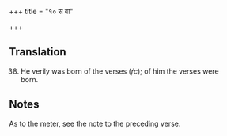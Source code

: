 +++
title = "१० स वा"

+++
## Translation
38. He verily was born of the verses (*ṛ́c*); of him the verses were  
born.

## Notes
As to the meter, see the note to the preceding verse.

